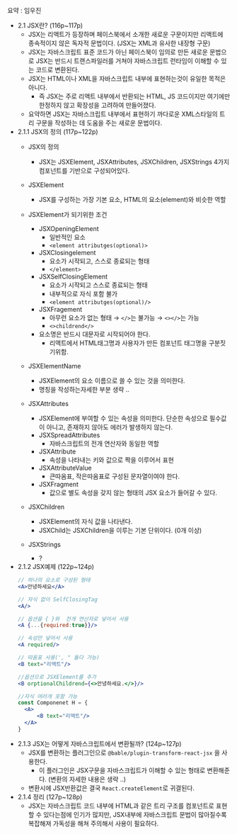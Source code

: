 요약 : 임우진

- 2.1 JSX란? (116p~117p)
  - JSX는 리액트가 등장하며 페이스북에서 소개한 새로운 구문이지만 리액트에 종속적이지 않은 독자적 문법이다. (JSX는 XML과 유사한 내장형 구문)
  - JSX는 자바스크립트 표준 코드가 아닌 페이스북이 임의로 만든 새로운 문법으로 JSX는 반드시 트랜스파일러를 거쳐야 자바스크립트 런타임이 이해할 수 있는 코드로 변환된다.
  - JSX는 HTML이나 XML을 자바스크립트 내부에 표현하는것이 유일한 목적은 아니다.
    - 즉 JSX는 주로 리액트 내부에서 반환되는 HTML, JS 코드이지만 여기에만 한정하지 않고
      확장성을 고려하여 만들어졌다.
  - 요약하면 JSX는 자바스크립트 내부에서 표현하기 까다로운 XML스타일의 트리 구문을 작성하는 데 도움을 주는 새로운 문법이다.
- 2.1.1 JSX의 정의 (117p~122p)
  - JSX의 정의

    - JSX는 JSXElement, JSXAttributes, JSXChildren, JSXStrings 4가지 컴포넌트를 기반으로 구성되어있다.

  - JSXElement
    - JSX를 구성하는 가장 기본 요소, HTML의 요소(element)와 비슷한 역할
  - JSXElement가 되기위한 조건
    - JSXOpeningElement
      - 일반적인 요소
      - `<element attributges(optional)>`
    - JSXClosingelement
      - 요소가 시작되고, 스스로 종료되는 형태
      - `</element>`
    - JSXSelfClosingElement
      - 요소가 시작되고 스스로 종료되는 형태
      - 내부적으로 자식 포함 불가
      - `<element attributges(optional)/>`
    - JSXFragement
      - 아무런 요소가 없는 형태 → `</>`는 불가능 → `<></>`는 가능
      - `<>childrend</>`
    - 요소명은 반드시 대문자로 시작되어야 한다.
      - 리액트에서 HTML태그명과 사용자가 만든 컴포넌트 태그명을 구분짓기위함.
  - JSXElementName

    - JSXElement의 요소 이름으로 쓸 수 있는 것을 의미한다.
    - 명칭을 작성하는자세한 부분 생략 ..

  - JSXAttributes

    - JSXElement에 부여할 수 있는 속성을 의미한다. 단순한 속성으로 필수값이 아니고, 존재하지 않아도 에러가 발생하지 않는다.
    - JSXSpreadAttributes
      - 자바스크립트의 전개 연산자와 동일한 역할
    - JSXAttribute
      - 속성을 나타내는 키와 값으로 짝을 이루어서 표현
    - JSXAttributeValue
      - 큰따옴표, 작은따옴표로 구성된 문자열이여야 한다.
    - JSXFragment
      - 값으로 별도 속성을 갖지 않는 형태의 JSX 요소가 들어갈 수 있다.

  - JSXChildren

    - JSXElement의 자식 값을 나타낸다.
    - JSXChild는 JSXChildren을 이루는 기본 단위이다. (0개 이상)

  - JSXStrings
    - ?
- 2.1.2 JSX예제 (122p~124p)
  ```jsx
  // 하나의 요소로 구성된 형태
  <A>안녕하세요</A>

  // 자식 없이 SelfClosingTag
  <A/>

  // 옵션을 { }와  전개 연산자로 넣어서 사용
  <A {...{required:true}}/>

  // 속성만 넣어서 사용
  <A required/>

  // 따옴표 사용(', " 둘다 가능)
  <B text="리액트"/>

  //옵션으로 JSXElement를 추가
  <B orptionalChildrend={<>안녕하세요.</>}/>

  //자식 여러개 포함 가능
  const Componenet H = {
  	<A>
  		<B text="리액트"/>
  	</A>
  }
  ```
- 2.1.3 JSX는 어떻게 자바스크립트에서 변환될까? (124p~127p)
  - JSX를 변환하는 플러그인으로 `@bable/plugin-transform-react-jsx` 을 사용한다.
    - 이 플러그인은 JSX구문을 자바스크립트가 이해할 수 있는 형태로 변환해준다.
      (변환의 자세한 내용은 생략 ..)
  - 변환시에 JSX반환값은 결국 `React.createElement`로 귀결된다.
- 2.1.4 정리 (127p~128p)
  - JSX는 자바스크립트 코드 내부에 HTML과 같은 트리 구조를 컴포넌트로 표현할 수 있다는점에 인기가 많지만, JSX내부에 자바스크립트 문법이 많아질수록 복잡해져 가독성을 해쳐 주의해서 사용이 필요하다.
